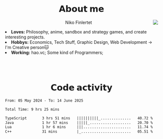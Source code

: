 <div>
  <h1 align="center">𝗔𝗯𝗼𝘂𝘁 𝗺𝗲</h1>
    <div align="center">
      <img src="https://64.media.tumblr.com/753cecd3e4eafb916e634db43fb5ac28/71df3f8a7be83c9b-ee/s500x750/9d3eae262784094f48a1da292f334dab0da6f714.gif" align="right">
    </div>
  <p align="center">Niko Finlertet</p>
<li>
<b>Loves:</b> Philosophy, anime, sandbox and strategy games, and create interesting projects.
</li>
<li>
<b>Hobbys:</b> Economics, Tech Stuff, Graphic Design, Web Development -> I'm Creative person🐱
</li>
<li>
<b>Working:</b> hao.vc; Some kind of Programmers;
</li>
<br><br><br>

</div>

<!-- Тут расположить контакты + проекты(написать не портфолио, а сайт для моих проектов и распространять этот репозиторий как портфолио?) -->


<h1 align="center">𝗖𝗼𝗱𝗲 𝗮𝗰𝘁𝗶𝘃𝗶𝘁𝘆</h1>



<!-- WakaTime -->
<!--START_SECTION:waka-->

```txt
From: 05 May 2024 - To: 14 June 2025

Total Time: 9 hrs 25 mins

TypeScript       3 hrs 51 mins   ||||||||||_..............   40.72 %
Java             1 hr 57 mins    |||||_...................   20.70 %
Lua              1 hr 6 mins     |||......................   11.74 %
C++              31 mins         |_.......................   05.51 %
```

<!--END_SECTION:waka-->



